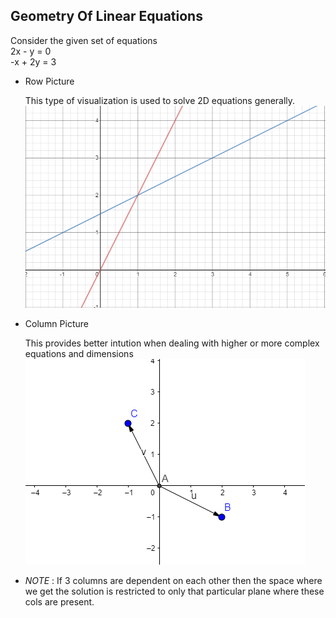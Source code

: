## Geometry Of Linear Equations  
  
  
  Consider the given set of equations  
  2x - y  = 0  
  -x + 2y = 3
* Row Picture  
  
  
    This type of visualization is used to solve 2D equations generally.  
    ![Row Picture](Images/row_picture.PNG)  

* Column Picture  
  
    This provides better intution when dealing with higher or more complex equations and dimensions   
    ![Column Picture](Images/col_picture.PNG)  
    
    
- *NOTE* : If 3 columns are dependent on each other then the space where we get the solution is restricted to only that particular plane where these cols are present.  
